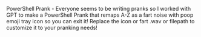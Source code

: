 PowerShell Prank - Everyone seems to be writing pranks so I worked with GPT to make a PowerShell Prank that remaps A-Z as a fart noise with poop emoji tray icon so you can exit it! Replace the icon or fart .wav or filepath to customize it to your pranking needs!
